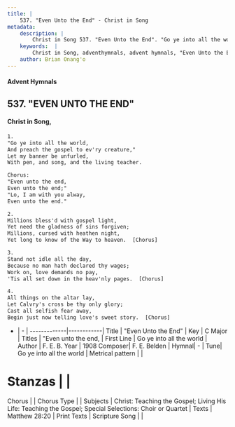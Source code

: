 ```yaml
---
title: |
    537. "Even Unto the End" - Christ in Song
metadata:
    description: |
        Christ in Song 537. "Even Unto the End". "Go ye into all the world, And preach the gospel to ev'ry creature," Let my banner be unfurled, With pen, and song, and the living teacher. Chorus: "Even unto the end, Even unto the end;" "Lo, I am with you alway, Even unto the end."
    keywords:  |
        Christ in Song, adventhymnals, advent hymnals, "Even Unto the End", Go ye into all the world. "Even unto the end,
    author: Brian Onang'o
---
```


#### Advent Hymnals
## 537. "EVEN UNTO THE END"
####  Christ in Song,

```txt
1.
"Go ye into all the world,
And preach the gospel to ev'ry creature,"
Let my banner be unfurled,
With pen, and song, and the living teacher.

Chorus:
"Even unto the end,
Even unto the end;"
"Lo, I am with you alway,
Even unto the end."

2.
Millions bless'd with gospel light,
Yet need the gladness of sins forgiven;
Millions, cursed with heathen night,
Yet long to know of the Way to heaven.  [Chorus]

3.
Stand not idle all the day,
Because no man hath declared thy wages;
Work on, love demands no pay,
'Tis all set down in the heav'nly pages.  [Chorus]

4.
All things on the altar lay,
Let Calvry's cross be thy only glory;
Cast all selfish fear away,
Begin just now telling love's sweet story.  [Chorus]

```

- |   -  |
-------------|------------|
Title | "Even Unto the End" |
Key | C Major |
Titles | "Even unto the end, |
First Line | Go ye into all the world |
Author | F. E. B.
Year | 1908
Composer| F. E. Belden |
Hymnal|  - |
Tune| Go ye into all the world |
Metrical pattern | |
# Stanzas |  |
Chorus |  |
Chorus Type |  |
Subjects | Christ: Teaching the Gospel; Living His Life: Teaching the Gospel; Special Selections: Choir or Quartet |
Texts | Matthew 28:20 |
Print Texts | 
Scripture Song |  |
    
